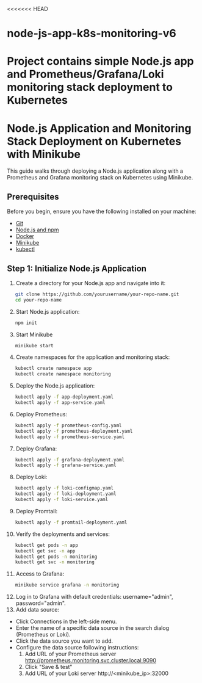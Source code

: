 <<<<<<< HEAD

# node-js-app-k8s-monitoring-v6

# Project contains simple Node.js app and Prometheus/Grafana/Loki monitoring stack deployment to Kubernetes

# Node.js Application and Monitoring Stack Deployment on Kubernetes with Minikube

This guide walks through deploying a Node.js application along with a Prometheus and Grafana monitoring stack on Kubernetes using Minikube.

## Prerequisites

Before you begin, ensure you have the following installed on your machine:

- [Git](https://git-scm.com/)
- [Node.js and npm](https://nodejs.org/)
- [Docker](https://www.docker.com/)
- [Minikube](https://minikube.sigs.k8s.io/docs/start/)
- [kubectl](https://kubernetes.io/docs/tasks/tools/install-kubectl/)

## Step 1: Initialize Node.js Application

1. Create a directory for your Node.js app and navigate into it:

```sh
   git clone https://github.com/yourusername/your-repo-name.git
   cd your-repo-name
```

2. Start Node.js application:

```sh
   npm init
```

3. Start Minikube

```sh
   minikube start
```

4. Create namespaces for the application and monitoring stack:

```sh
   kubectl create namespace app
   kubectl create namespace monitoring
```

5. Deploy the Node.js application:

```sh
   kubectl apply -f app-deployment.yaml
   kubectl apply -f app-service.yaml
```

6. Deploy Prometheus:

```sh
   kubectl apply -f prometheus-config.yaml
   kubectl apply -f prometheus-deployment.yaml
   kubectl apply -f prometheus-service.yaml
```

7. Deploy Grafana:

```sh
   kubectl apply -f grafana-deployment.yaml
   kubectl apply -f grafana-service.yaml
```

8. Deploy Loki:

```sh
   kubectl apply -f loki-configmap.yaml
   kubectl apply -f loki-deployment.yaml
   kubectl apply -f loki-service.yaml
```

9. Deploy Promtail:

```sh
   kubectl apply -f promtail-deployment.yaml
```

10. Verify the deployments and services:

```sh
   kubectl get pods -n app
   kubectl get svc -n app
   kubectl get pods -n monitoring
   kubectl get svc -n monitoring
```

11. Access to Grafana:

```sh
   minikube service grafana -n monitoring
```

12. Log in to Grafana with default credentials:
    username="admin",
    password="admin".
13. Add data source:

- Click Connections in the left-side menu.
- Enter the name of a specific data source in the search dialog (Prometheus or Loki).
- Click the data source you want to add.
- Configure the data source following instructions:
  1.  Add URL of your Prometheus server http://prometheus.monitoring.svc.cluster.local:9090
  2.  Click "Save & test"
  3.  Add URL of your Loki server
      http://<minikube_ip>:32000
